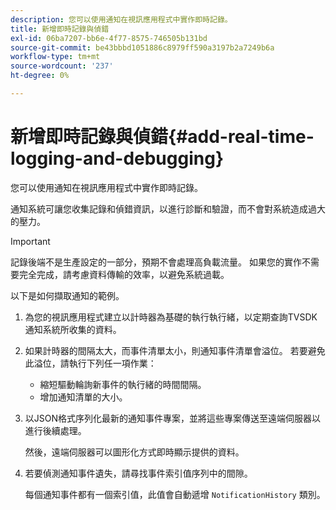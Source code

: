 ```yaml
---
description: 您可以使用通知在視訊應用程式中實作即時記錄。
title: 新增即時記錄與偵錯
exl-id: 06ba7207-bb6e-4f77-8575-746505b131bd
source-git-commit: be43bbbd1051886c8979ff590a3197b2a7249b6a
workflow-type: tm+mt
source-wordcount: '237'
ht-degree: 0%

---
```


# 新增即時記錄與偵錯{#add-real-time-logging-and-debugging}

您可以使用通知在視訊應用程式中實作即時記錄。

通知系統可讓您收集記錄和偵錯資訊，以進行診斷和驗證，而不會對系統造成過大的壓力。

>[!IMPORTANT]
>
>記錄後端不是生產設定的一部分，預期不會處理高負載流量。 如果您的實作不需要完全完成，請考慮資料傳輸的效率，以避免系統過載。

以下是如何擷取通知的範例。

1. 為您的視訊應用程式建立以計時器為基礎的執行執行緒，以定期查詢TVSDK通知系統所收集的資料。

1. 如果計時器的間隔太大，而事件清單太小，則通知事件清單會溢位。 若要避免此溢位，請執行下列任一項作業：

   * 縮短驅動輪詢新事件的執行緒的時間間隔。
   * 增加通知清單的大小。

1. 以JSON格式序列化最新的通知事件專案，並將這些專案傳送至遠端伺服器以進行後續處理。

   然後，遠端伺服器可以圖形化方式即時顯示提供的資料。
1. 若要偵測通知事件遺失，請尋找事件索引值序列中的間隙。

   每個通知事件都有一個索引值，此值會自動遞增 `NotificationHistory` 類別。
